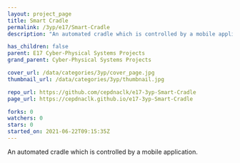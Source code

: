 ```yaml
---
layout: project_page
title: Smart Cradle
permalink: /3yp/e17/Smart-Cradle
description: "An automated cradle which is controlled by a mobile application."

has_children: false
parent: E17 Cyber-Physical Systems Projects
grand_parent: Cyber-Physical Systems Projects

cover_url: /data/categories/3yp/cover_page.jpg
thumbnail_url: /data/categories/3yp/thumbnail.jpg

repo_url: https://github.com/cepdnaclk/e17-3yp-Smart-Cradle
page_url: https://cepdnaclk.github.io/e17-3yp-Smart-Cradle

forks: 0
watchers: 0
stars: 0
started_on: 2021-06-22T09:15:35Z
---
```

An automated cradle which is controlled by a mobile application.

